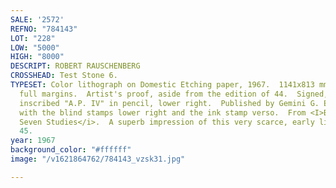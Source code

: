 ```yaml
---
SALE: '2572'
REFNO: "784143"
LOT: "228"
LOW: "5000"
HIGH: "8000"
DESCRIPT: ROBERT RAUSCHENBERG
CROSSHEAD: Test Stone 6.
TYPESET: Color lithograph on Domestic Etching paper, 1967.  1141x813 mm; 45x32 inches,
  full margins.  Artist's proof, aside from the edition of 44.  Signed, dated and
  inscribed "A.P. IV" in pencil, lower right.  Published by Gemini G. E. L., Los Angeles,
  with the blind stamps lower right and the ink stamp verso.  From <I>Booster and
  Seven Studies</i>.  A superb impression of this very scarce, early lithograph.  Foster
  45.
year: 1967
background_color: "#ffffff"
image: "/v1621864762/784143_vzsk31.jpg"

---
```

